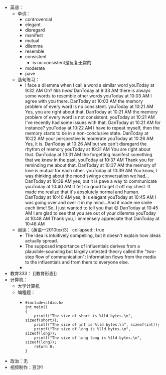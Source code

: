 - 英语：
	- 单词：
		- controversial
		- elegant
		- disregard
		- manifest
		- mutual
		- dilemma
		- resemble
		- consistent
			- is no consistent是反复无常的
		- moderate
		- pave
	- 造句练习：
		- I face a dilemma when I call a word a similar word
		  youToday at 9:32 AM
		  Oh? *tilts head*
		  DanToday at 9:33 AM
		  there is always some words to resemble other words
		  youToday at 10:03 AM
		  I agree with you there.
		  DanToday at 10:03 AM
		  the memory problem of every word is no consistent.
		  youToday at 10:21 AM
		  Yes, you are right about that.
		  DanToday at 10:21 AM
		  the memory problem of every word is not consistent.
		  youToday at 10:21 AM
		  I've recently had some issues with that.
		  DanToday at 10:21 AM
		  for instance?
		  youToday at 10:22 AM
		  I have to repeat myself, then the memory starts to be in a non-conclusive state.
		  DanToday at 10:22 AM
		  your perspective is moderate
		  youToday at 10:26 AM
		  Yes, it is.
		  DanToday at 10:26 AM
		  but we can't disregard the rhythm of memory
		  youToday at 10:31 AM
		  You are right about that.
		  DanToday at 10:31 AM
		  the forgetting manifest something that we knew in the past.
		  youToday at 10:37 AM
		  Thank you for reminding me about that.
		  DanToday at 10:37 AM
		  the memory of love is mutual for each other.
		  youToday at 10:39 AM
		  You know, I was thinking about the mood swings conversation we had...
		  DanToday at 10:39 AM
		  yes, but it is pave a way to communicate
		  youToday at 10:40 AM
		  It felt so good to get it off my chest. It made me realize that it's absolutely normal and human.
		  DanToday at 10:40 AM
		  yes, it is elegant
		  youToday at 10:45 AM
		  I was going over and over it in my mind...And it made me smile each time! So, I just wanted to tell you that 😊
		  DanToday at 10:45 AM
		  I am glad to see that you are out of your dilemma
		  youToday at 10:48 AM
		  Thank you, I immensely appreciate that
		  DanToday at 10:48 AM
	- 阅读：（英语一2010text3）
	  collapsed:: true
		- The idea is intuitively compelling, but it doesn't explain how ideas actually spread.
		- The supposed importance of influentials derives from a plausible-sounding but largely untested theory called the "two-step flow of communication": Information flows from the media to the influentials and from them to everyone else.
		-
- 教育333： [[教育形态]]
- 计算机：
	- 大学计算机
	- 编程题：
		- ```
		  #include<stdio.h>
		  int main()
		  {
		      printf("The size of short is %lld bytes.\n", sizeof(short));
		      printf("The size of int is %lld bytes.\n", sizeof(int));
		      printf("The size of long is %lld bytes.\n", sizeof(long));
		      printf("The size of long long is %lld bytes.\n", sizeof(long));
		      return 0;
		  }
		  ```
- 政治：无
- 视频制作：豆沙1